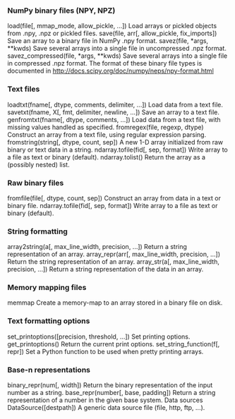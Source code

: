 ### NumPy binary files (NPY, NPZ)
load(file[, mmap_mode, allow_pickle, ...])	Load arrays or pickled objects from .npy, .npz or pickled files.
save(file, arr[, allow_pickle, fix_imports])	Save an array to a binary file in NumPy .npy format.
savez(file, *args, **kwds)	Save several arrays into a single file in uncompressed .npz format.
savez_compressed(file, *args, **kwds)	Save several arrays into a single file in compressed .npz format.
The format of these binary file types is documented in http://docs.scipy.org/doc/numpy/neps/npy-format.html

### Text files
loadtxt(fname[, dtype, comments, delimiter, ...])	Load data from a text file.
savetxt(fname, X[, fmt, delimiter, newline, ...])	Save an array to a text file.
genfromtxt(fname[, dtype, comments, ...])	Load data from a text file, with missing values handled as specified.
fromregex(file, regexp, dtype)	Construct an array from a text file, using regular expression parsing.
fromstring(string[, dtype, count, sep])	A new 1-D array initialized from raw binary or text data in a string.
ndarray.tofile(fid[, sep, format])	Write array to a file as text or binary (default).
ndarray.tolist()	Return the array as a (possibly nested) list.

### Raw binary files

fromfile(file[, dtype, count, sep])	Construct an array from data in a text or binary file.
ndarray.tofile(fid[, sep, format])	Write array to a file as text or binary (default).

### String formatting

array2string(a[, max_line_width, precision, ...])	Return a string representation of an array.
array_repr(arr[, max_line_width, precision, ...])	Return the string representation of an array.
array_str(a[, max_line_width, precision, ...])	Return a string representation of the data in an array.

### Memory mapping files

memmap	Create a memory-map to an array stored in a binary file on disk.

### Text formatting options

set_printoptions([precision, threshold, ...])	Set printing options.
get_printoptions()	Return the current print options.
set_string_function(f[, repr])	Set a Python function to be used when pretty printing arrays.

### Base-n representations

binary_repr(num[, width])	Return the binary representation of the input number as a string.
base_repr(number[, base, padding])	Return a string representation of a number in the given base system.
Data sources
DataSource([destpath])	A generic data source file (file, http, ftp, ...).

